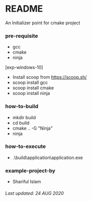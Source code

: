 # README #

An Initializer point for cmake project


### pre-requisite ###

* gcc
* cmake
* ninja

[exp-windows-10]
* Install scoop from https://scoop.sh/
* scoop install gcc
* scoop install cmake
* scoop install ninja


### how-to-build ###

* mkdir build
* cd build
* cmake .. -G "Ninja"
* ninja


### how-to-execute ###

* .\build\application\application.exe


### example-project-by ###

* Shariful Islam


###### Last updated: 24 AUG 2020